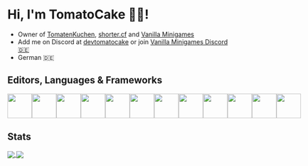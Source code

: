 # Hi, I'm TomatoCake 🍅🍰!

- Owner of [TomatenKuchen](https://tomatenkuchen.com), [shorter.cf](https://shorter.cf) and [Vanilla Minigames](https://vanillaminigames.net)
- Add me on Discord at [devtomatocake](https://discord.com/users/581146486646243339) or join [Vanilla Minigames Discord 🇩🇪](https://discord.gg/JXVDQFf)
- German 🇩🇪

## Editors, Languages & Frameworks
<div style="display: flex;">
	<a href="https://vanillaminigames.net"><img src="https://raw.githubusercontent.com/yurijserrano/Github-Profile-Readme-Logos/master/text%20editors/notepad%2B%2B.png" width="55" /></a>
	<a href="https://tomatenkuchen.com"><img src="https://raw.githubusercontent.com/yurijserrano/Github-Profile-Readme-Logos/master/text%20editors/vscode.svg" width="55" /></a>
	<a href="https://tomatenkuchen.com"><img src="https://raw.githubusercontent.com/yurijserrano/Github-Profile-Readme-Logos/master/databases/mysql.svg" width="55" /></a>
	<a href="https://tomatenkuchen.com"><img src="https://raw.githubusercontent.com/yurijserrano/Github-Profile-Readme-Logos/master/programming%20languages/javascript.svg" width="55" /></a>
	<a href="https://tomatenkuchen.com"><img src="https://raw.githubusercontent.com/yurijserrano/Github-Profile-Readme-Logos/master/others/css.svg" width="55" /></a>
	<a href="https://tomatenkuchen.com"><img src="https://raw.githubusercontent.com/yurijserrano/Github-Profile-Readme-Logos/master/others/html.svg" width="55" /></a>
	<a href="https://tomatenkuchen.com/credits"><img src="https://raw.githubusercontent.com/yurijserrano/Github-Profile-Readme-Logos/master/frameworks/nodejs.svg" width="55" /></a>
	<a href="https://disstat.numselli.xyz"><img src="https://raw.githubusercontent.com/yurijserrano/Github-Profile-Readme-Logos/master/others/npm.svg" width="55" /></a>
	<img src="https://raw.githubusercontent.com/yurijserrano/Github-Profile-Readme-Logos/master/programming%20languages/php.png" width="55" />
	<a href="https://discords.com"><img src="https://raw.githubusercontent.com/yurijserrano/Github-Profile-Readme-Logos/master/frameworks/react.svg" width="55" /></a>
	<a href="https://discords.com/bots"><img src="https://raw.githubusercontent.com/yurijserrano/Github-Profile-Readme-Logos/master/frameworks/angular.svg" width="55" /></a>
	<a href="https://discords.com/templates"><img src="https://raw.githubusercontent.com/yurijserrano/Github-Profile-Readme-Logos/master/frameworks/vuejs.svg" width="55" /></a>
</div>

## Stats
<a href="https://github.com/DEVTomatoCake">
  	<img align="center" src="https://github-readme-stats.vercel.app/api?username=devtomatocake&show_icons=true&include_all_commits=true&count_private=true&cache_seconds=30000&custom_title=TomatoCake's%20GitHub%20Stats" />
</a>
<a href="https://github.com/DEVTomatoCake">
  	<img align="center" src="https://github-readme-stats.vercel.app/api/top-langs?username=devtomatocake&layout=compact&cache_seconds=30000" />
</a>
